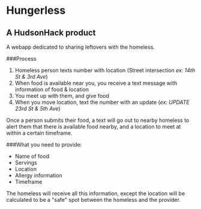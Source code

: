 Hungerless
=====================

A HudsonHack product
---------------------

A webapp dedicated to sharing leftovers with the homeless.

###Process
1. Homeless person texts number with location (Street intersection *ex: 14th St & 3rd Ave*)
2. When food is available near you, you receive a text message with information of food & location
3. You meet up with them, and give food
4. When you move location, text the number with an update (*ex: UPDATE 23rd St & 5th Ave*)

Once a person submits their food, a text will go out to nearby homeless to alert
them that there is available food nearby, and a location to meet at within a certain
timeframe.

###What you need to provide:
* Name of food
* Servings
* Location
* Allergy information
* Timeframe

The homeless will receive all this information, except the location will be calculated to be a "safe" spot between the homeless and the provider.
